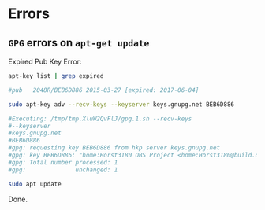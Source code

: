# Errors


## `GPG` errors on `apt-get update`

Expired Pub Key Error:
```sh
apt-key list | grep expired

#pub   2048R/BEB6D886 2015-03-27 [expired: 2017-06-04]

sudo apt-key adv --recv-keys --keyserver keys.gnupg.net BEB6D886

#Executing: /tmp/tmp.XluW2QvFlJ/gpg.1.sh --recv-keys
#--keyserver
#keys.gnupg.net
#BEB6D886
#gpg: requesting key BEB6D886 from hkp server keys.gnupg.net
#gpg: key BEB6D886: "home:Horst3180 OBS Project <home:Horst3180@build.opensuse.org>" not changed
#gpg: Total number processed: 1
#gpg:              unchanged: 1

sudo apt update
```

Done.
